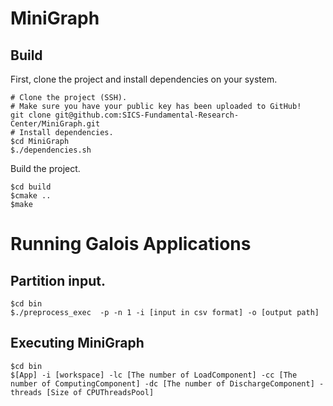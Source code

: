 # MiniGraph

## Build

First, clone the project and install dependencies on your system.

```shell
# Clone the project (SSH).
# Make sure you have your public key has been uploaded to GitHub!
git clone git@github.com:SICS-Fundamental-Research-Center/MiniGraph.git
# Install dependencies.
$cd MiniGraph
$./dependencies.sh
```

Build the project.

```shell
$cd build
$cmake ..
$make
```
# Running Galois Applications


## Partition input.
```shell
$cd bin
$./preprocess_exec  -p -n 1 -i [input in csv format] -o [output path]
```

## Executing MiniGraph

```shell
$cd bin
$[App] -i [workspace] -lc [The number of LoadComponent] -cc [The number of ComputingComponent] -dc [The number of DischargeComponent] -threads [Size of CPUThreadsPool]
```
